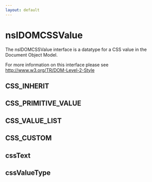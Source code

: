 ```yaml
---
layout: default
---
```


# nsIDOMCSSValue #

The nsIDOMCSSValue interface is a datatype for a CSS value in the
Document Object Model.

For more information on this interface please see
http://www.w3.org/TR/DOM-Level-2-Style


## CSS_INHERIT ##

## CSS_PRIMITIVE_VALUE ##

## CSS_VALUE_LIST ##

## CSS_CUSTOM ##

## cssText ##

## cssValueType ##
